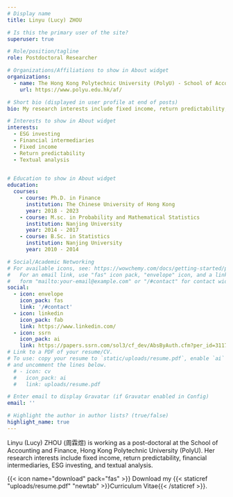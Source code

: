 ```yaml
---
# Display name
title: Linyu (Lucy) ZHOU

# Is this the primary user of the site?
superuser: true

# Role/position/tagline
role: Postdoctoral Researcher

# Organizations/Affiliations to show in About widget
organizations:
  - name: The Hong Kong Polytechnic University (PolyU) - School of Accounting and Finance
    url: https://www.polyu.edu.hk/af/

# Short bio (displayed in user profile at end of posts)
bio: My research interests include fixed income, return predictability, financial intermediaries, ESG investing and textual analysis.

# Interests to show in About widget
interests:
  - ESG investing
  - Financial intermediaries
  - Fixed income
  - Return predictability
  - Textual analysis
  

# Education to show in About widget
education:
  courses:
    - course: Ph.D. in Finance
      institution: The Chinese University of Hong Kong
      year: 2018 - 2023
    - course: M.sc. in Probability and Mathematical Statistics
      institution: Nanjing University
      year: 2014 - 2017
    - course: B.Sc. in Statistics
      institution: Nanjing University
      year: 2010 - 2014

# Social/Academic Networking
# For available icons, see: https://wowchemy.com/docs/getting-started/page-builder/#icons
#   For an email link, use "fas" icon pack, "envelope" icon, and a link in the
#   form "mailto:your-email@example.com" or "/#contact" for contact widget.
social:
  - icon: envelope
    icon_pack: fas
    link: '/#contact'
  - icon: linkedin
    icon_pack: fab
    link: https://www.linkedin.com/
  - icon: ssrn
    icon_pack: ai
    link: https://papers.ssrn.com/sol3/cf_dev/AbsByAuth.cfm?per_id=3117483
# Link to a PDF of your resume/CV.
# To use: copy your resume to `static/uploads/resume.pdf`, enable `ai` icons in `params.yaml`,
# and uncomment the lines below.
  # - icon: cv
  #   icon_pack: ai
  #   link: uploads/resume.pdf

# Enter email to display Gravatar (if Gravatar enabled in Config)
email: ''

# Highlight the author in author lists? (true/false)
highlight_name: true
---
```


Linyu (Lucy) ZHOU (周霖煜) is working as a post-doctoral at the School of Accounting and Finance, Hong Kong Polytechnic University (PolyU). Her research interests include fixed income, return predictability, financial intermediaries, ESG investing, and textual analysis.

{{< icon name="download" pack="fas" >}} Download my {{< staticref "uploads/resume.pdf" "newtab" >}}Curriculum Vitae{{< /staticref >}}.
